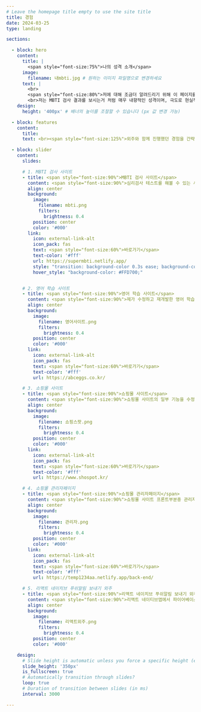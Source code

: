 ```yaml
---
# Leave the homepage title empty to use the site title
title: 경험
date: 2024-03-25
type: landing

sections:

  - block: hero
    content:
      title: |
        <span style="font-size:75%">나의 성격 소개</span>
      image:
        filename: 내mbti.jpg # 원하는 이미지 파일명으로 변경하세요
      text: |
        <br>
        <span style="font-size:80%">저에 대해 조금더 알려드리기 위해 이 페이지를 만들었습니다.
        <br>저는 MBTI 검사 결과를 보시는거 처럼 매우 내향적인 성격이며, 극도로 현실적입니다. 감정에 휘둘리지 않고 계획적으로 행동하며, 소비할 때도 충동적이기보다 신중하게 계획하고 실행하는 편입니다.</span>
    design:
      height: '400px' # 배너의 높이를 조절할 수 있습니다 (px 값 변경 가능)

  - block: features
    content:
      title: 
      text: <br><span style="font-size:125%">외주와 함께 진행했던 경험을 간략하게 소개해드리겠습니다.</span>

  - block: slider
    content:
      slides:

      # 1. MBTI 검사 사이트
      - title: <span style="font-size:90%">MBTI 검사 사이트</span>
        content: <span style="font-size:90%">심리검사 테스트를 해볼 수 있는 사이트입니다. 구글 애드센스로 광고 수입을 받기 위해 만들었으나, 현재는 외주로 수익을 내고 있습니다.</span>
        align: center
        background:
          image:
            filename: mbti.png
            filters:
              brightness: 0.4
          position: center
          color: '#000'
        link:
          icon: external-link-alt
          icon_pack: fas
          text: <span style="font-size:60%">바로가기</span>
          text-color: '#fff'
          url: https://supermbti.netlify.app/
          style: "transition: background-color 0.3s ease; background-color: #007BFF; color: #fff;"
          hover_style: "background-color: #FFD700;"


      # 2. 영어 학습 사이트
      - title: <span style="font-size:90%">영어 학습 사이트</span>
        content: <span style="font-size:90%">제가 수정하고 재개발한 영어 학습 사이트입니다.</span>
        align: center
        background:
          image:
            filename: 영어사이트.png
            filters:
              brightness: 0.4
          position: center
          color: '#000'
        link:
          icon: external-link-alt
          icon_pack: fas
          text: <span style="font-size:60%">바로가기</span>
          text-color: '#fff'
          url: https://abceggs.co.kr/

      # 3. 쇼핑몰 사이트
      - title: <span style="font-size:90%">쇼핑몰 사이트</span>
        content: <span style="font-size:90%">쇼핑몰 사이트의 일부 기능을 수정하고 제작하였습니다.</span>
        align: center
        background:
          image:
            filename: 쇼핑스팟.png
            filters:
              brightness: 0.4
          position: center
          color: '#000'
        link:
          icon: external-link-alt
          icon_pack: fas
          text: <span style="font-size:60%">바로가기</span>
          text-color: '#fff'
          url: https://www.shospot.kr/

      # 4. 쇼핑몰 관리자페이지
      - title: <span style="font-size:90%">쇼핑몰 관리자페이지</span>
        content: <span style="font-size:90%">쇼핑몰 사이트 프론트부분중 관리자 페이지를 제작하였습니다</span>
        align: center
        background:
          image:
            filename: 관리자.png
            filters:
              brightness: 0.4
          position: center
          color: '#000'
        link:
          icon: external-link-alt
          icon_pack: fas
          text: <span style="font-size:60%">바로가기</span>
          text-color: '#fff'
          url: https://temp1234aa.netlify.app/back-end/

      # 5. 리액트 네이치브 푸쉬알림 보내기 외주
      - title: <span style="font-size:90%">리액트 네이치브 푸쉬알림 보내기 외주</span>
        content: <span style="font-size:90%">리액트 네이티브앱에서 파이어베이스와 연동해서 푸쉬 앱알림을 도와드렸습니다.</span>
        align: center
        background:
          image:
            filename: 리액트외주.png
            filters:
              brightness: 0.4
          position: center
          color: '#000'

    design:
      # Slide height is automatic unless you force a specific height (e.g. '400px')
      slide_height: '350px'
      is_fullscreen: true
      # Automatically transition through slides?
      loop: true
      # Duration of transition between slides (in ms)
      interval: 3000

---
```


